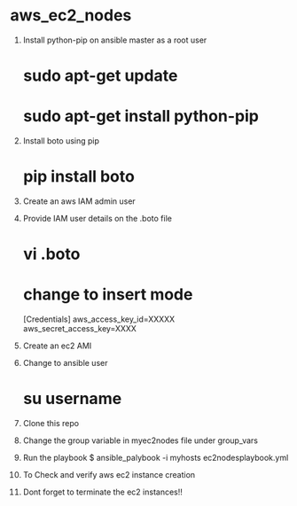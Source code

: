 # aws_ec2_nodes

1. Install python-pip on ansible master as a root user
    # sudo apt-get update
    # sudo apt-get install python-pip

2. Install boto using pip
    # pip install boto

3. Create an aws IAM admin user

4. Provide IAM user details on the .boto file
    # vi .boto
    # change to insert mode
    [Credentials]
    aws_access_key_id=XXXXX
    aws_secret_access_key=XXXX

5. Create an ec2 AMI 

6. Change to ansible user
    # su username

7. Clone this repo 

8. Change the group variable in myec2nodes file under group_vars

9. Run the playbook
    $ ansible_palybook -i myhosts ec2nodesplaybook.yml

10. To Check and verify aws ec2 instance creation

11. Dont forget to terminate the ec2 instances!!

